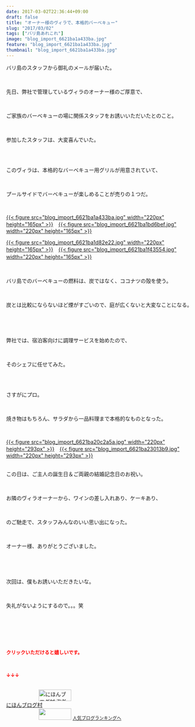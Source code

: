 ```yaml
---
date: 2017-03-02T22:36:44+09:00
draft: false
title: "オーナー様のヴィラで、本格的バーベキュー"
slug: "2017/03/02"
tags: ["バリ島あれこれ"]
image: "blog_import_6621ba1a433ba.jpg"
feature: "blog_import_6621ba1a433ba.jpg"
thumbnail: "blog_import_6621ba1a433ba.jpg"
---
```

<p>バリ島のスタッフから御礼のメールが届いた。</p><p> </p><p>先日、弊社で管理しているヴィラのオーナー様のご厚意で、</p><p> </p><p>ご家族のバーベキューの場に関係スタッフをお誘いいただいたとのこと。</p><p> </p><p>参加したスタッフは、大変喜んでいた。</p><p> </p><p><br/>このヴィラは、本格的なバーベキュー用グリルが用意されていて、</p><p> </p><p>プールサイドでバーベキューが楽しめることが売りの１つだ。</p><p> </p><p><a href="blog_import_6621ba1a433ba.jpg">{{< figure src="blog_import_6621ba1a433ba.jpg" width="220px" height="165px" >}}</a>　<a href="blog_import_6621ba1bd6bef.jpg">{{< figure src="blog_import_6621ba1bd6bef.jpg" width="220px" height="165px" >}}</a></p><p><a href="blog_import_6621ba1d82e22.jpg">{{< figure src="blog_import_6621ba1d82e22.jpg" width="220px" height="165px" >}}</a>　<a href="blog_import_6621ba1f43554.jpg">{{< figure src="blog_import_6621ba1f43554.jpg" width="220px" height="165px" >}}</a>　</p><p> </p><p>バリ島でのバーベキューの燃料は、炭ではなく、ココナツの殻を使う。</p><p> </p><p>炭とは比較にならないほど煙がすごいので、庭が広くないと大変なことになる。</p><p> </p><p> </p><p>弊社では、宿泊客向けに調理サービスを始めたので、</p><p> </p><p>そのシェフに任せてみた。</p><p> </p><p><br/>さすがにプロ。</p><p> </p><p>焼き物はもちろん、サラダから一品料理まで本格的なものとなった。</p><p> </p><p><a href="blog_import_6621ba20c2a5a.jpg">{{< figure src="blog_import_6621ba20c2a5a.jpg" width="220px" height="293px" >}}</a>　<a href="blog_import_6621ba23013b9.jpg">{{< figure src="blog_import_6621ba23013b9.jpg" width="220px" height="293px" >}}</a></p><p><br/>この日は、ご主人の誕生日＆ご両親の結婚記念日のお祝い。</p><p> </p><p>お隣のヴィラオーナーから、ワインの差し入れあり、ケーキあり、</p><p> </p><p>のご馳走で、スタッフみんなのいい思い出になった。</p><p> </p><p>オーナー様、ありがとうございました。</p><p> </p><p> </p><p>次回は、僕もお誘いいただきたいな。</p><p> </p><p>失礼がないようにするので。。。笑</p><p> </p><p> </p><p> </p><p><font color="#ff0000" size="2"><strong>クリックいただけると嬉しいです。</strong></font></p><p></p><p> </p><p><font color="#ff0000" size="2"><strong>↓↓↓</strong></font></p><p><br/><a href="ranking.html?p_cid=01260127" target="_blank"><img alt="にほんブログ村 海外生活ブログ バリ島情報へ" border="0" height="31" src="data:image/svg+xml;charset=utf-8,%3Csvg%20xmlns%3D%22http%3A%2F%2Fwww.w3.org%2F2000%2Fsvg%22%20title%3D%22Placeholder%20for%20Images%22%20role%3D%22presentation%22%20viewBox%3D%220%200%2088%2031%22%20%2F%3E" width="88" data-src="https://img-proxy.blog-video.jp/images?url=http%3A%2F%2Foverseas.blogmura.com%2Fbali%2Fimg%2Fbali88_31.gif" style="aspect-ratio: auto 88 / 31;"/><noscript><img alt="にほんブログ村 海外生活ブログ バリ島情報へ" border="0" height="31" src="https://img-proxy.blog-video.jp/images?url=http%3A%2F%2Foverseas.blogmura.com%2Fbali%2Fimg%2Fbali88_31.gif" width="88"></noscript></a><br/><a href="ranking.html?p_cid=01260127" target="_blank">にほんブログ村</a><br/><a href="link.php?1804582" title="人気ブログランキングへ"><img border="0" height="31" src="data:image/svg+xml;charset=utf-8,%3Csvg%20xmlns%3D%22http%3A%2F%2Fwww.w3.org%2F2000%2Fsvg%22%20title%3D%22Placeholder%20for%20Images%22%20role%3D%22presentation%22%20viewBox%3D%220%200%2088%2031%22%20%2F%3E" width="88" data-src="https://blog.with2.net/img/banner/banner_22.gif" style="aspect-ratio: auto 88 / 31;"/><noscript><img border="0" height="31" src="https://blog.with2.net/img/banner/banner_22.gif" width="88"></noscript></a> <a href="link.php?1804582" style="font-size: 12px;">人気ブログランキングへ</a></p>

